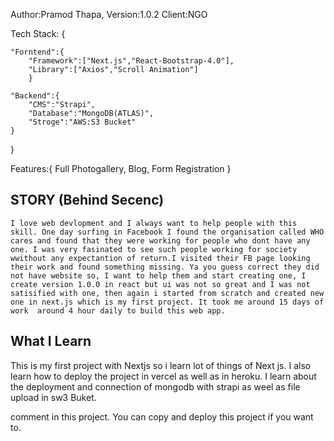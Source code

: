 
Author:Pramod Thapa,
Version:1.0.2
Client:NGO


Tech Stack: {

    "Forntend":{
        "Framework":["Next.js","React-Bootstrap-4.0"],
        "Library":["Axios","Scroll Animation"]
        }
        
    "Backend":{
        "CMS":"Strapi",
        "Database":"MongoDB(ATLAS)",
        "Stroge":"AWS:S3 Bucket"
    }
    
}


Features:{
    Full Photogallery,
    Blog,
    Form Registration 
}


## STORY (Behind Secenc)

    I love web devlopment and I always want to help people with this skill. One day surfing in Facebook I found the organisation called WHO cares and found that they were working for people who dont have any one. I was very fasinated to see such people working for society wwithout any expectantion of return.I visited their FB page looking their work and found something missing. Ya you guess correct they did not have website so, I want to help them and start creating one, I create version 1.0.0 in react but ui was not so great and I was not satisified with one, then again i started from scratch and created new one in next.js which is my first project. It took me around 15 days of work  around 4 hour daily to build this web app.


## What I Learn

This is my first project with Nextjs so i learn lot of things of Next js.
I also learn how to deploy the project in vercel as well as in heroku.
I learn about the deployment and connection of mongodb with strapi as weel as file upload in sw3 Buket.


comment in this project.
You can copy and deploy this project if you want to.
